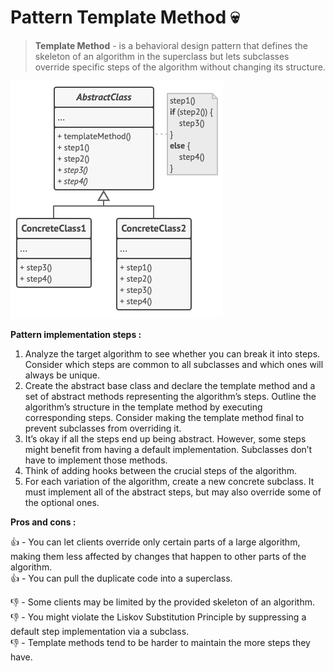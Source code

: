 # Pattern Template Method 💀

> **Template Method** - is a behavioral design pattern that defines the skeleton of an algorithm in the superclass but 
> lets subclasses override specific steps of the algorithm without changing its structure.

![template method structure](../../assets/template-method-structure.png)

**Pattern implementation steps :**

1. Analyze the target algorithm to see whether you can break it into steps. Consider which steps are common to all 
   subclasses and which ones will always be unique.
2. Create the abstract base class and declare the template method and a set of abstract methods representing the 
   algorithm’s steps. Outline the algorithm’s structure in the template method by executing corresponding steps. 
   Consider making the template method final to prevent subclasses from overriding it.
3. It’s okay if all the steps end up being abstract. However, some steps might benefit from having a default 
   implementation. Subclasses don’t have to implement those methods.
4. Think of adding hooks between the crucial steps of the algorithm.
5. For each variation of the algorithm, create a new concrete subclass. It must implement all of the abstract steps, 
   but may also override some of the optional ones.

**Pros and cons :**

👍 - You can let clients override only certain parts of a large algorithm, making them less affected by changes that 
     happen to other parts of the algorithm.\
👍 - You can pull the duplicate code into a superclass.

👎 - Some clients may be limited by the provided skeleton of an algorithm.\
👎 - You might violate the Liskov Substitution Principle by suppressing a default step implementation via a subclass.\
👎 - Template methods tend to be harder to maintain the more steps they have.



